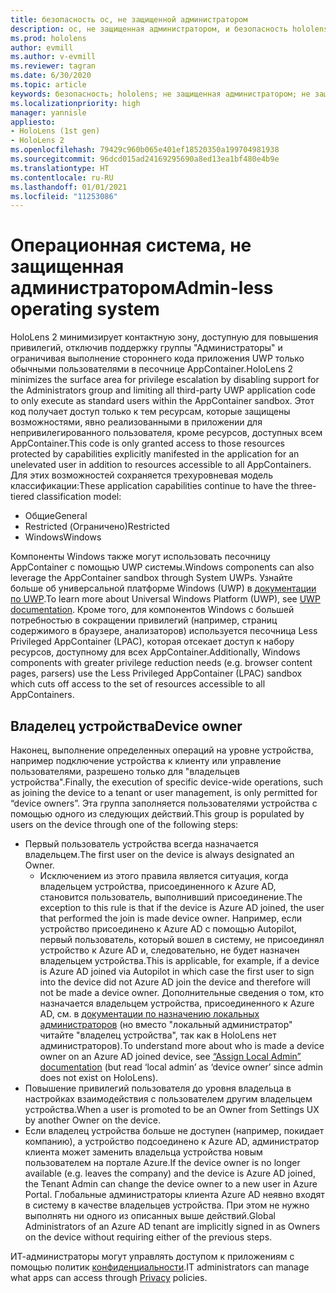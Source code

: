 ```yaml
---
title: безопасность ос, не защищенной администратором
description: ос, не защищенная администратором, и безопасность hololens
ms.prod: hololens
author: evmill
ms.author: v-evmill
ms.reviewer: tagran
ms.date: 6/30/2020
ms.topic: article
keywords: безопасность; hololens; не защищенная администратором; не защищенная администратором; операционная система; операционная система, не защищенная администратором; ос, защищенная администратором; ос, не защищенная администратором; hololens 2; безопасность hololens2; security, hololens, adminless, admin-less, operating system, admin-less operating system, admin os, admin-less os, hololens 2, hololens2 security,
ms.localizationpriority: high
manager: yannisle
appliesto:
- HoloLens (1st gen)
- HoloLens 2
ms.openlocfilehash: 79429c960b065e401ef18520350a199704981938
ms.sourcegitcommit: 96dcd015ad24169295690a8ed13ea1bf480e4b9e
ms.translationtype: HT
ms.contentlocale: ru-RU
ms.lasthandoff: 01/01/2021
ms.locfileid: "11253086"
---
```

# <span data-ttu-id="b5e60-104">Операционная система, не защищенная администратором</span><span class="sxs-lookup"><span data-stu-id="b5e60-104">Admin-less operating system</span></span>

<span data-ttu-id="b5e60-105">HoloLens 2 минимизирует контактную зону, доступную для повышения привилегий, отключив поддержку группы "Администраторы" и ограничивая выполнение стороннего кода приложения UWP только обычными пользователями в песочнице AppContainer.</span><span class="sxs-lookup"><span data-stu-id="b5e60-105">HoloLens 2 minimizes the surface area for privilege escalation by disabling support for the Administrators group and limiting all third-party UWP application code to only execute as standard users within the AppContainer sandbox.</span></span> <span data-ttu-id="b5e60-106">Этот код получает доступ только к тем ресурсам, которые защищены возможностями, явно реализованными в приложении для непривилегированного пользователя, кроме ресурсов, доступных всем AppContainer.</span><span class="sxs-lookup"><span data-stu-id="b5e60-106">This code is only granted access to those resources protected by capabilities explicitly manifested in the application for an unelevated user in addition to resources accessible to all AppContainers.</span></span>
<span data-ttu-id="b5e60-107">Для этих возможностей сохраняется трехуровневая модель классификации:</span><span class="sxs-lookup"><span data-stu-id="b5e60-107">These application capabilities continue to have the three-tiered classification model:</span></span>
  * <span data-ttu-id="b5e60-108">Общие</span><span class="sxs-lookup"><span data-stu-id="b5e60-108">General</span></span>
  * <span data-ttu-id="b5e60-109">Restricted (Ограничено)</span><span class="sxs-lookup"><span data-stu-id="b5e60-109">Restricted</span></span>
  * <span data-ttu-id="b5e60-110">Windows</span><span class="sxs-lookup"><span data-stu-id="b5e60-110">Windows</span></span>

<span data-ttu-id="b5e60-111">Компоненты Windows также могут использовать песочницу AppContainer с помощью UWP системы.</span><span class="sxs-lookup"><span data-stu-id="b5e60-111">Windows components can also leverage the AppContainer sandbox through System UWPs.</span></span> <span data-ttu-id="b5e60-112">Узнайте больше об универсальной платформе Windows (UWP) в [документации по UWP](https://docs.microsoft.com/windows/uwp/).</span><span class="sxs-lookup"><span data-stu-id="b5e60-112">To learn more about Universal Windows Platform (UWP), see [UWP documentation](https://docs.microsoft.com/windows/uwp/).</span></span> <span data-ttu-id="b5e60-113">Кроме того, для компонентов Windows с большей потребностью в сокращении привилегий (например, страниц содержимого в браузере, анализаторов) используется песочница Less Privileged AppContainer (LPAC), которая отсекает доступ к набору ресурсов, доступному для всех AppContainer.</span><span class="sxs-lookup"><span data-stu-id="b5e60-113">Additionally, Windows components with greater privilege reduction needs (e.g. browser content pages, parsers) use the Less Privileged AppContainer (LPAC) sandbox which cuts off access to the set of resources accessible to all AppContainers.</span></span>

## <span data-ttu-id="b5e60-114">Владелец устройства</span><span class="sxs-lookup"><span data-stu-id="b5e60-114">Device owner</span></span>

<span data-ttu-id="b5e60-115">Наконец, выполнение определенных операций на уровне устройства, например подключение устройства к клиенту или управление пользователями, разрешено только для "владельцев устройства".</span><span class="sxs-lookup"><span data-stu-id="b5e60-115">Finally, the execution of specific device-wide operations, such as joining the device to a tenant or user management, is only permitted for “device owners”.</span></span> <span data-ttu-id="b5e60-116">Эта группа заполняется пользователями устройства с помощью одного из следующих действий.</span><span class="sxs-lookup"><span data-stu-id="b5e60-116">This group is populated by users on the device through one of the following steps:</span></span>
  * <span data-ttu-id="b5e60-117">Первый пользователь устройства всегда назначается владельцем.</span><span class="sxs-lookup"><span data-stu-id="b5e60-117">The first user on the device is always designated an Owner.</span></span> 
    * <span data-ttu-id="b5e60-118">Исключением из этого правила является ситуация, когда владельцем устройства, присоединенного к Azure AD, становится пользователь, выполнивший присоединение.</span><span class="sxs-lookup"><span data-stu-id="b5e60-118">The exception to this rule is that if the device is Azure AD joined, the user that performed the join is made device owner.</span></span> <span data-ttu-id="b5e60-119">Например, если устройство присоединено к Azure AD с помощью Autopilot, первый пользователь, который вошел в систему, не присоединял устройство к Azure AD и, следовательно, не будет назначен владельцем устройства.</span><span class="sxs-lookup"><span data-stu-id="b5e60-119">This is applicable, for example, if a device is Azure AD joined via Autopilot in which case the first user to sign into the device did not Azure AD join the device and therefore will not be made a device owner.</span></span> <span data-ttu-id="b5e60-120">Дополнительные сведения о том, кто назначается владельцем устройства, присоединенного к Azure AD, см. в [документации по назначению локальных администраторов](https://docs.microsoft.com/azure/active-directory/devices/assign-local-admin) (но вместо "локальный администратор" читайте "владелец устройства", так как в HoloLens нет администраторов).</span><span class="sxs-lookup"><span data-stu-id="b5e60-120">To understand more about who is made a device owner on an Azure AD joined device, see [“Assign Local Admin” documentation](https://docs.microsoft.com/azure/active-directory/devices/assign-local-admin) (but read ‘local admin’ as ‘device owner’ since admin does not exist on HoloLens).</span></span>
  * <span data-ttu-id="b5e60-121">Повышение привилегий пользователя до уровня владельца в настройках взаимодействия с пользователем другим владельцем устройства.</span><span class="sxs-lookup"><span data-stu-id="b5e60-121">When a user is promoted to be an Owner from Settings UX by another Owner on the device.</span></span>
  * <span data-ttu-id="b5e60-122">Если владелец устройства больше не доступен (например, покидает компанию), а устройство подсоединено к Azure AD, администратор клиента может заменить владельца устройства новым пользователем на портале Azure.</span><span class="sxs-lookup"><span data-stu-id="b5e60-122">If the device owner is no longer available (e.g. leaves the company) and the device is Azure AD joined, the Tenant Admin can change the device owner to a new user in Azure Portal.</span></span>
<span data-ttu-id="b5e60-123">Глобальные администраторы клиента Azure AD неявно входят в систему в качестве владельцев устройства. При этом не нужно выполнять ни одного из описанных выше действий.</span><span class="sxs-lookup"><span data-stu-id="b5e60-123">Global Administrators of an Azure AD tenant are implicitly signed in as Owners on the device without requiring either of the previous steps.</span></span> 

<span data-ttu-id="b5e60-124">ИТ-администраторы могут управлять доступом к приложениям с помощью политик [конфиденциальности](https://docs.microsoft.com/windows/client-management/mdm/policy-csp-privacy).</span><span class="sxs-lookup"><span data-stu-id="b5e60-124">IT administrators can manage what apps can access through [Privacy](https://docs.microsoft.com/windows/client-management/mdm/policy-csp-privacy) policies.</span></span> 
